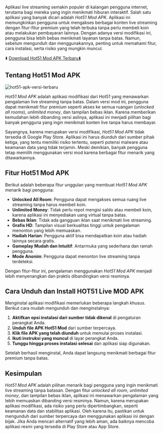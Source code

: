 Aplikasi live streaming semakin populer di kalangan pengguna internet, terutama bagi mereka yang ingin menikmati hiburan interaktif. Salah satu aplikasi yang banyak dicari adalah *Hot51 Mod APK*. Aplikasi ini memungkinkan pengguna untuk mengakses berbagai konten live streaming dengan fitur-fitur premium yang telah terbuka tanpa perlu membeli koin atau melakukan pembayaran lainnya. Dengan adanya versi modifikasi ini, pengguna bisa lebih bebas menikmati layanan tanpa batas. Namun, sebelum mengunduh dan menggunakannya, penting untuk memahami fitur, cara instalasi, serta risiko yang mungkin muncul.

⬇️ [Download Hot51 Mod APK Terbaru⬇️](https://bit.ly/4hKn7d9)

## Tentang Hot51 Mod APK

![hot51-apk-versi-terbaru](https://github.com/user-attachments/assets/43dddee2-9714-431a-8061-42d1c227dbda)

*Hot51 Mod APK* adalah aplikasi modifikasi dari Hot51 yang menawarkan pengalaman live streaming tanpa batas. Dalam versi mod ini, pengguna dapat menikmati fitur premium seperti akses ke semua ruangan (*unlocked all rooms*), *unlimited money*, dan tampilan bebas iklan. Karena memberikan kemudahan lebih dibanding versi aslinya, aplikasi ini menjadi pilihan bagi banyak pengguna yang ingin menikmati konten live tanpa harus membayar.

Sayangnya, karena merupakan versi modifikasi, *Hot51 Mod APK* tidak tersedia di Google Play Store. Aplikasi ini harus diunduh dari sumber pihak ketiga, yang tentu memiliki risiko tertentu, seperti potensi malware atau keamanan data yang tidak terjamin. Meski demikian, banyak pengguna tetap memilih menggunakan versi mod karena berbagai fitur menarik yang ditawarkannya.

## Fitur Hot51 Mod APK

Berikut adalah beberapa fitur unggulan yang membuat *Hot51 Mod APK* menarik bagi pengguna:

- **Unlocked All Room**: Pengguna dapat mengakses semua ruang live streaming tanpa harus membeli koin.
- **Unlimited Money**: Tidak perlu repot mengisi saldo atau membeli koin, karena aplikasi ini menyediakan uang virtual tanpa batas.
- **Bebas Iklan**: Tidak ada gangguan iklan saat menikmati live streaming.
- **Grafis HD**: Tampilan visual berkualitas tinggi untuk pengalaman menonton yang lebih memuaskan.
- **Hadiah Harian**: Pengguna aktif bisa mendapatkan koin atau hadiah lainnya secara gratis.
- **Gameplay Mudah dan Intuitif**: Antarmuka yang sederhana dan ramah pengguna.
- **Mode Anonim**: Pengguna dapat menonton live streaming tanpa terdeteksi.

Dengan fitur-fitur ini, pengalaman menggunakan *Hot51 Mod APK* menjadi lebih menyenangkan dan praktis dibandingkan versi resminya.

## Cara Unduh dan Install HOT51 Live MOD APK

Menginstal aplikasi modifikasi memerlukan beberapa langkah khusus. Berikut cara mudah mengunduh dan menginstalnya:

1. **Aktifkan opsi instalasi dari sumber tidak dikenal** di pengaturan perangkat Anda.
2. **Unduh file APK Hot51 Mod** dari sumber terpercaya.
3. **Klik file APK yang telah diunduh** untuk memulai proses instalasi.
4. **Ikuti instruksi yang muncul** di layar perangkat Anda.
5. **Tunggu hingga proses instalasi selesai** dan aplikasi siap digunakan.

Setelah berhasil menginstal, Anda dapat langsung menikmati berbagai fitur premium tanpa batas.

## Kesimpulan

*Hot51 Mod APK* adalah pilihan menarik bagi pengguna yang ingin menikmati live streaming tanpa batasan. Dengan fitur *unlocked all room*, *unlimited money*, dan tampilan bebas iklan, aplikasi ini menawarkan pengalaman yang lebih memuaskan dibanding versi resminya. Namun, karena merupakan aplikasi modifikasi, ada risiko yang perlu dipertimbangkan, seperti keamanan data dan stabilitas aplikasi. Oleh karena itu, pastikan untuk mengunduh dari sumber terpercaya dan menggunakan aplikasi ini dengan bijak. Jika Anda mencari alternatif yang lebih aman, ada baiknya mencoba aplikasi resmi yang tersedia di Play Store atau App Store.
